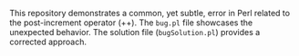 This repository demonstrates a common, yet subtle, error in Perl related to the post-increment operator (++). The `bug.pl` file showcases the unexpected behavior. The solution file (`bugSolution.pl`) provides a corrected approach.